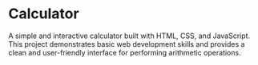 # Calculator

A simple and interactive calculator built with HTML, CSS, and JavaScript. This project demonstrates basic web development skills and provides a clean and user-friendly interface for performing arithmetic operations.

